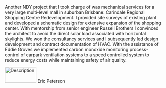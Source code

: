 Another NDY project that I took charge of was mechanical services for a very large multi-level mall in suburban Brisbane:
Carindale Regional Shopping Centre Redevelopment. 
I provided site surveys of existing plant and developed a schematic design for extensive expansion of the 
shopping center. 
With mentorship from senior engineer Russell Brothers I convinced the architect to avoid the direct solar 
load associated with horizontal skylights. 
We won the consultancy services and I subsequently led design development and contract documentation of HVAC. 
With the assistance of Eddie Groves we implemented carbon monoxide monitoring process-control of carpark ventilation 
systems to a speed controlled system to reduce energy costs while maintaining safety of air quality.



<img src="https://cdn.prod.website-files.com/605038b679d21525d348dda5/605038b679d215352148e444_Norman%20Disney%20%26%20Young.jpg" alt=Description width="100" height="50"> Eric Peterson
